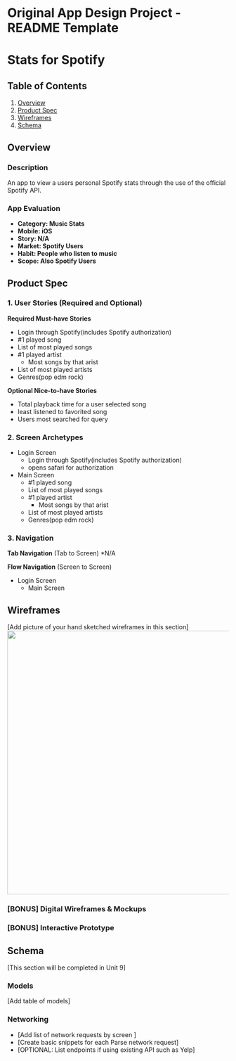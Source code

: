 Original App Design Project - README Template
===

# Stats for Spotify

## Table of Contents
1. [Overview](#Overview)
1. [Product Spec](#Product-Spec)
1. [Wireframes](#Wireframes)
2. [Schema](#Schema)

## Overview
### Description
An app to view a users personal Spotify stats through the use of the official Spotify API. 

### App Evaluation

- **Category: Music Stats**
- **Mobile: iOS**
- **Story: N/A**
- **Market: Spotify Users**
- **Habit: People who listen to music**
- **Scope: Also Spotify Users**

## Product Spec

### 1. User Stories (Required and Optional)

**Required Must-have Stories**

* Login through Spotify(includes Spotify authorization)
* #1 played song
* List of most played songs
* #1 played artist
    * Most songs by that arist
* List of most played artists
* Genres(pop edm rock)


**Optional Nice-to-have Stories**

* Total playback time for a user selected song
* least listened to favorited song
* Users most searched for query

### 2. Screen Archetypes

* Login Screen
   * Login through Spotify(includes Spotify authorization)
   * opens safari for authorization 
* Main Screen
    * #1 played song
    * List of most played songs
    * #1 played artist
        * Most songs by that arist
    * List of most played artists
    * Genres(pop edm rock)
   

### 3. Navigation

**Tab Navigation** (Tab to Screen)
*N/A


**Flow Navigation** (Screen to Screen)

* Login Screen
    * Main Screen


## Wireframes
[Add picture of your hand sketched wireframes in this section]
<img src="YOUR_WIREFRAME_IMAGE_URL" width=600>

### [BONUS] Digital Wireframes & Mockups

### [BONUS] Interactive Prototype

## Schema 
[This section will be completed in Unit 9]
### Models
[Add table of models]
### Networking
- [Add list of network requests by screen ]
- [Create basic snippets for each Parse network request]
- [OPTIONAL: List endpoints if using existing API such as Yelp]

